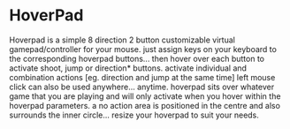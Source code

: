 # HoverPad
Hoverpad is a simple 8 direction 2 button customizable virtual gamepad/controller for your mouse.
just assign keys on your keyboard to the corresponding hoverpad buttons... 
then hover over each button to activate shoot, jump or direction* buttons. 
activate individual and combination actions [eg. direction and jump at the same time]
left mouse click can also be used anywhere... anytime. 
hoverpad sits over whatever game that you are playing and will only activate when 
you hover within the hoverpad parameters. a no action area is positioned in the centre
and also surrounds the inner circle... resize your hoverpad to suit your needs.
